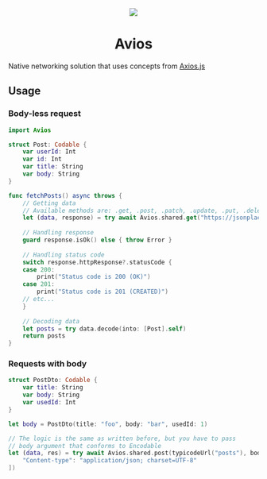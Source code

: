 <div align="center">
<img src="https://github.com/user-attachments/assets/de48d27d-8169-4d4a-a4f9-31e7f62b1922" style="max-width:500px" />
<h1>Avios</h1>
</div>

Native networking solution that uses concepts from [Axios.js](https://axios-http.com/docs/intro)

## Usage

### Body-less request

```swift
import Avios

struct Post: Codable {
    var userId: Int
    var id: Int
    var title: String
    var body: String
}

func fetchPosts() async throws {
    // Getting data
    // Available methods are: .get, .post, .patch, .update, .put, .delete
    let (data, response) = try await Avios.shared.get("https://jsonplaceholder.typicode.com/posts", headers: nil)
    
    // Handling response
    guard response.isOk() else { throw Error }
    
    // Handling status code
    switch response.httpResponse?.statusCode {
    case 200:
        print("Status code is 200 (OK)")
    case 201:
        print("Status code is 201 (CREATED)")
    // etc...
    }
    
    // Decoding data
    let posts = try data.decode(into: [Post].self)
    return posts
}
```

### Requests with body
```swift
struct PostDto: Codable {
    var title: String
    var body: String
    var usedId: Int
}

let body = PostDto(title: "foo", body: "bar", usedId: 1)

// The logic is the same as written before, but you have to pass
// body argument that conforms to Encodable
let (data, res) = try await Avios.shared.post(typicodeUrl("posts"), body: body, headers: [
    "Content-type": "application/json; charset=UTF-8"
])
